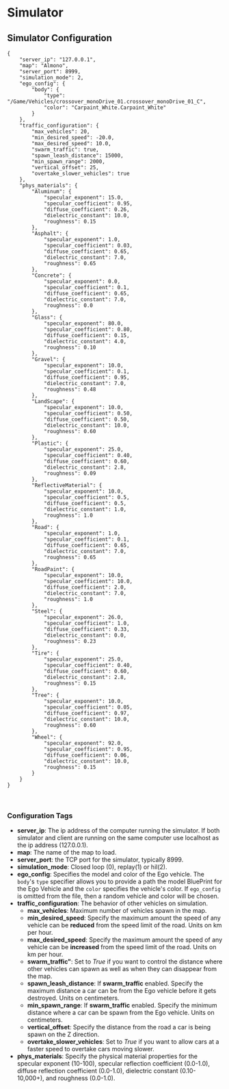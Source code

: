 # Simulator
 
## Simulator Configuration

```
{
	"server_ip": "127.0.0.1",
	"map": "Almono",
	"server_port": 8999,
	"simulation_mode": 2,
	"ego_config": {
		"body": {
			"type": "/Game/Vehicles/crossover_monoDrive_01.crossover_monoDrive_01_C",
			"color": "Carpaint_White.Carpaint_White"
		}
	},
	"traffic_configuration": {
		"max_vehicles": 20,
		"min_desired_speed": -20.0,
		"max_desired_speed": 10.0,
		"swarm_traffic": true,
		"spawn_leash_distance": 15000,
		"min_spawn_range": 2000,
		"vertical_offset": 25,
		"overtake_slower_vehicles": true
	},
	"phys_materials": {
		"Aluminum": {
			"specular_exponent": 15.0,
			"specular_coefficient": 0.95,
			"diffuse_coefficient": 0.26,
			"dielectric_constant": 10.0,
			"roughness": 0.15
		},
		"Asphalt": {
			"specular_exponent": 1.0,
			"specular_coefficient": 0.03,
			"diffuse_coefficient": 0.65,
			"dielectric_constant": 7.0,
			"roughness": 0.65
		},
		"Concrete": {
			"specular_exponent": 0.0,
			"specular_coefficient": 0.1,
			"diffuse_coefficient": 0.65,
			"dielectric_constant": 7.0,
			"roughness": 0.0
		},
		"Glass": {
			"specular_exponent": 80.0,
			"specular_coefficient": 0.80,
			"diffuse_coefficient": 0.15,
			"dielectric_constant": 4.0,
			"roughness": 0.10
		},
		"Gravel": {
			"specular_exponent": 10.0,
			"specular_coefficient": 0.1,
			"diffuse_coefficient": 0.95,
			"dielectric_constant": 7.0,
			"roughness": 0.48
		},
		"LandScape": {
			"specular_exponent": 10.0,
			"specular_coefficient": 0.50,
			"diffuse_coefficient": 0.50,
			"dielectric_constant": 10.0,
			"roughness": 0.60
		},
		"Plastic": {
			"specular_exponent": 25.0,
			"specular_coefficient": 0.40,
			"diffuse_coefficient": 0.60,
			"dielectric_constant": 2.8,
			"roughness": 0.09
		},
		"ReflectiveMaterial": {
			"specular_exponent": 10.0,
			"specular_coefficient": 0.5,
			"diffuse_coefficient": 0.5,
			"dielectric_constant": 1.0,
			"roughness": 1.0
		},
		"Road": {
			"specular_exponent": 1.0,
			"specular_coefficient": 0.1,
			"diffuse_coefficient": 0.65,
			"dielectric_constant": 7.0,
			"roughness": 0.65
		},
		"RoadPaint": {
			"specular_exponent": 10.0,
			"specular_coefficient": 10.0,
			"diffuse_coefficient": 2.0,
			"dielectric_constant": 7.0,
			"roughness": 1.0
		},
		"Steel": {
			"specular_exponent": 26.0,
			"specular_coefficient": 1.0,
			"diffuse_coefficient": 0.33,
			"dielectric_constant": 0.0,
			"roughness": 0.23
		},
		"Tire": {
			"specular_exponent": 25.0,
			"specular_coefficient": 0.40,
			"diffuse_coefficient": 0.60,
			"dielectric_constant": 2.8,
			"roughness": 0.15
		},
		"Tree": {
			"specular_exponent": 10.0,
			"specular_coefficient": 0.05,
			"diffuse_coefficient": 0.97,
			"dielectric_constant": 10.0,
			"roughness": 0.60
		},
		"Wheel": {
			"specular_exponent": 92.0,
			"specular_coefficient": 0.95,
			"diffuse_coefficient": 0.06,
			"dielectric_constant": 10.0,
			"roughness": 0.15
		}
	}
}
```
<p>&nbsp;</p>

### Configuration Tags

- **server_ip**: The ip address of the computer running the simulator. If both simulator and client are running on the same computer use localhost as the ip address (127.0.0.1).
- **map**: The name of the map to load.
- **server_port**: the TCP port for the simulator, typically 8999.
- **simulation_mode**: Closed loop (0), replay(1) or hil(2).
- **ego_config**: Specifies the model and color of the Ego vehicle. The `body`'s `type` specifier allows you to provide a path the model BluePrint for the Ego Vehicle and the `color` specifies the vehicle's color. If `ego_config` is omitted from the file, then a random vehicle and color will be chosen.
- **traffic_configuration**: The behavior of other vehicles on simulation. 
  - **max_vehicles**: Maximum number of vehicles spawn in the map.
  - **min_desired_speed**: Specify the maximum amount the speed of any vehicle can be **reduced** from the speed limit of the road.  Units on km per hour.
  - **max_desired_speed**: Specify the maximum amount the speed of any vehicle can be **increased** from the speed limit of the road. Units on km per hour.
  - **swarm_traffic"**: Set to *True* if you want to control the distance where other vehicles can spawn as well as when they can disappear from the map.
  - **spawn_leash_distance**: If **swarm_traffic** enabled. Specify the maximum distance a car can be from the Ego vehicle before it gets destroyed. Units on centimeters.
  - **min_spawn_range**: If **swarm_traffic** enabled. Specify the minimum distance where a car can be spawn from the Ego vehicle. Units on centimeters.
  - **vertical_offset**: Specify the distance from the road a car is being spawn on the Z direction.
  - **overtake_slower_vehicles**: Set to *True* if you want to allow cars at a faster speed to overtake cars moving slower. 
- **phys_materials**: Specify the physical material properties for the specular exponent (10-100), specular reflection coefficient (0.0-1.0), diffuse reflection coefficient (0.0-1.0), dielectric constant (0.10-10,000+), and roughness (0.0-1.0).

<p>&nbsp;</p>
